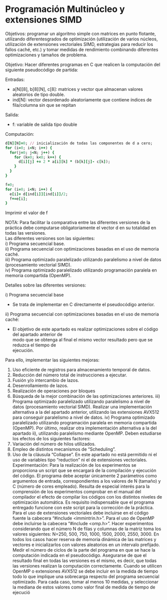 # Programación Multinúcleo y extensiones SIMD
Objetivos: programar un algoritmo simple con matrices en punto flotante, utilizando diferentesgrados de optimización (utilización de varios núcleos, utilización de extensiones vectoriales SIMD, estrategias para reducir los fallos caché, etc.) y tomar medidas de rendimiento combinando diferentes optimizaciones y tamaños de problema.

Objetivo: Hacer diferentes programas en C que realicen la computación del siguiente
pseudocódigo de partida: 
  
  Entradas: 
  - a[N][8], b[8][N], c[8]: matrices y vector que almacenan valores aleatorios de tipo double.
  - ind[N]: vector desordenado aleatoriamente que contiene índices de fila/columna sin que se repitan
    
  Salida:  
  - f: variable de salida tipo double  
    
  Computación:

```ruby
d[N][N]=0; // inicialización de todas las componentes de d a cero;
for (i=0; i<N; i++) {
  for(j=0; j<N; j++) {
    for (k=0; k<8; k++) {
      d[i][j] += 2 * a[i][k] * (b[k][j]- c[k]);
    }
  }
} 

f=0;
for (i=0; i<N; i++) {
  e[i]= d[ind[i]][ind[i]]/2;
  f+=e[i];
}

```

Imprimir el valor de f  

NOTA: Para facilitar la comparativa entre las diferentes versiones de la
práctica debe computarse obligatoriamente el vector d en su totalidad en todas
las versiones.  
Las diferentes versiones son las siguientes:  
i) Programa secuencial base.  
ii) Programa secuencial con optimizaciones basadas en el uso de memoria caché.  
iii) Programa optimizado paralelizado utilizando paralelismo a nivel de datos (procesamiento vectorial SIMD).  
iv) Programa optimizado paralelizado utilizando programación paralela en memoria compartida (OpenMP).  

Detalles sobre las diferentes versiones:  

i) Programa secuencial base  
  - Se trata de implementar en C directamente el pseudocódigo anterior.   
  
ii) Programa secuencial con optimizaciones basadas en el uso de memoria caché:  
  - El objetivo de este apartado es realizar optimizaciones sobre el código del apartado anterior de  
  modo que se obtenga al final el mismo vector resultado pero que se reduzca el tiempo de  
  ejecución.    
  
  Para ello, implementar las siguientes mejoras:
1. Uso eficiente de registros para almacenamiento temporal de datos.
2. Reducción del número total de instrucciones a ejecutar.
3. Fusión y/o intercambio de lazos.
4. Desenrollamiento de lazos.
5. Realización de operaciones por bloques
6. Búsqueda de la mejor combinación de las optimizaciones anteriores.
iii) Programa optimizado paralelizado utilizando paralelismo a nivel de datos (procesamiento
vectorial SIMD).
Realizar una implementación alternativa a la del apartado anterior, utilizando las extensiones
AVX512 para conseguir paralelismo a nivel de datos.
iv) Programa optimizado paralelizado utilizando programación paralela en memoria
compartida (OpenMP).
Por último, realizar otra implementación alternativa a la del apartado ii), utilizando paralelismo
mediante OpenMP. Deben estudiarse los efectos de los siguientes factores:
1. Variación del número de hilos utilizados.
2. Empleo de distintos mecanismos de “Scheduling”.
3. Uso de la cláusula “Collapse”.
En este apartado no está permitido ni el uso de variables tipo “reduction” ni el de extensiones
vectoriales.
Experimentación:
Para la realización de los experimentos se proporciona un script que se encargará de la
compilación y ejecución del código. El programa debe aceptar únicamente 2 parámetros como
argumentos de entrada, correspondientes a los valores de N (tamaño) y C (número de cores
empleado).
Resulta de especial interés para la comprensión de los experimentos comprobar en el manual
del compilador el efecto de compilar los códigos con los distintos niveles de optimización
automática.
Es requisito indispensable que el programa entregado funcione con este script para la
corrección de la práctica.
Para el uso de extensiones vectoriales debe incluirse en el código fuente la cabecera
“#include <immintrin.h>”. Para el uso de OpenMP debe incluirse la cabecera “#include
<omp.h>”.
Hacer experimentos considerando que el número N de filas y columnas de la matriz toma los
valores siguientes: N=250, 500, 750, 1000, 1500, 2000, 2550, 3000. En todos los casos hacer
reserva de memoria dinámica de las matrices y vectores e inicializarlos con valores aleatorios
en un intervalo prefijado. Medir el número de ciclos de la parte del programa en que se hace la
computación indicada en el pseudocódigo. Asegurarse de que el resultado final en todas las
versiones es el mismo, es decir, que todas las versiones realizan la computación
correctamente. Cuando se utilicen OpenMP o extensiones AVX512 se debe incluir en la medida
de tiempo todo lo que implique una sobrecarga respecto del programa secuencial optimizado.
Para cada caso, tomar al menos 10 medidas, y seleccionar la mediana de estos valores como
valor final de medida de tiempo de ejecució
